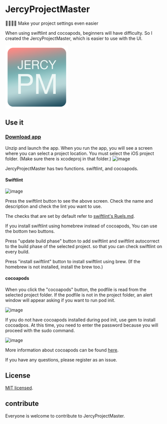# JercyProjectMaster
👩‍💻👨‍💻 Make your project settings even easier

When using swiftlint and cocoapods, beginners will have difficulty.
So I created the JercyProjectMaster, which is easier to use with the UI.

<img width="200" alt="image" src="https://github.com/JeaSungLEE/JercyProjectMaster/blob/master/JercyProjectMaster/Assets.xcassets/AppIcon.appiconset/icon-1.png">


## Use it
### [Download app](https://github.com/JeaSungLEE/JercyProjectMaster/releases/download/1.4/JercyProjectMaster.app.zip)

Unzip and launch the app.
When you run the app, you will see a screen where you can select a project location.
You must select the iOS project folder. (Make sure there is xcodeproj in that folder.)
<img width="592" alt="image" src="https://user-images.githubusercontent.com/13097922/52180597-acd73300-282b-11e9-870e-db8bb2d6c079.png">

JercyProjectMaster has two functions.
swiftlint, and cocoapods.

#### Swiftlint
<img width="800" alt="image" src="https://user-images.githubusercontent.com/13097922/52180603-c2e4f380-282b-11e9-8cdc-d7d4277e59b0.png">

Press the swiftlint button to see the above screen.
Check the name and description and check the lint you want to use.

The checks that are set by default refer to 
[swiftlint's Ruels.md](https://github.com/realm/SwiftLint/blob/master/Rules.md).

If you install swiftlint using homebrew instead of cocoapods,
You can use the bottom two buttons.

Press "update build phase" button to add swiftlint and swiftlint autocorrect to the build phase of the selected project.
so that you can check swiftlint on every build.

Press "install swiftlint" button to install swiftlint using brew. (If the homebrew is not installed, install the brew too.)

#### cocoapods
When you click the "cocoapods" button, the podfile is read from the selected project folder.
If the podfile is not in the project folder, an alert window will appear asking if you want to run pod init.

<img width="532" alt="image" src="https://user-images.githubusercontent.com/13097922/52180755-a2b63400-282d-11e9-85ad-bc69d9549c4b.png">

If you do not have cocoapods installed during pod init, use gem to install cocoadpos.
At this time, you need to enter the password because you will proceed with the sudo command.

<img width="602" alt="image" src="https://user-images.githubusercontent.com/13097922/52180904-fb3a0100-282e-11e9-842f-9fe208009e10.png">

More information about cocoapods can be found [here](https://cocoapods.org).


If you have any questions, please register as an issue.


## License
[MIT licensed](https://github.com/JeaSungLEE/JercyProjectMaster/blob/master/LICENSE).

## contribute
Everyone is welcome to contribute to JercyProjectMaster.
